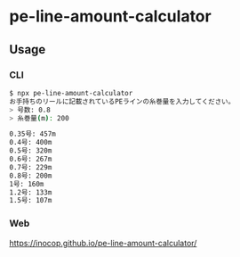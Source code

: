 # pe-line-amount-calculator

## Usage

### CLI

```sh
$ npx pe-line-amount-calculator
お手持ちのリールに記載されているPEラインの糸巻量を入力してください。
> 号数: 0.8
> 糸巻量(m): 200

0.35号: 457m
0.4号: 400m
0.5号: 320m
0.6号: 267m
0.7号: 229m
0.8号: 200m
1号: 160m
1.2号: 133m
1.5号: 107m
```

### Web

https://inocop.github.io/pe-line-amount-calculator/
